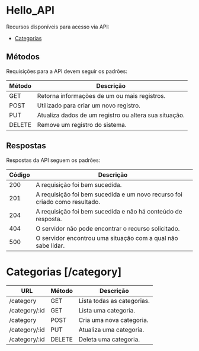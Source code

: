 # Hello_API

Recursos disponíveis para acesso via API:
* [Categorias](#categorias-category)

## Métodos
Requisições para a API devem seguir os padrões:

<table>
	<thead>
		<tr>
			<th>Método</th>
			<th>Descrição</th>
		</tr>
	</thead>
	<tbody>
		<tr>
			<td>GET</td>
			<td>Retorna informações de um ou mais registros.</td>
		</tr>
		<tr>
			<td>POST</td>
			<td>Utilizado para criar um novo registro.</td>
		</tr>
		<tr>
			<td>PUT</td>
			<td>Atualiza dados de um registro ou altera sua situação.</td>
		</tr>
		<tr>
			<td>DELETE</td>
			<td>Remove um registro do sistema.</td>
		</tr>
	</tbody>
</table>

## Respostas
Respostas da API seguem os padrões:

<table>
	<thead>
		<tr>
			<th>Código</th>
			<th>Descrição</th>
		</tr>
	</thead>
	<tbody>
		<tr>
			<td>200</td>
			<td>A requisição foi bem sucedida.</td>
		</tr>
		<tr>
			<td>201</td>
			<td>A requisição foi bem sucedida e um novo recurso foi criado como resultado.</td>
		</tr>
		<tr>
			<td>204</td>
			<td>A requisição foi bem sucedida e não há conteúdo de resposta.</td>
		</tr>
		<tr>
			<td>404</td>
			<td>O servidor não pode encontrar o recurso solicitado.</td>
		</tr>
		<tr>
			<td>500</td>
			<td>O servidor encontrou uma situação com a qual não sabe lidar.</td>
		</tr>
	</tbody>
</table>

# Categorias [/category]
<table>
	<thead>
		<tr>
			<th>URL</th>
			<th>Método</th>
			<th>Descrição</th>
		</tr>
	</thead>
	<tbody>
		<tr>
			<td>/category</td>
			<td>GET</td>
			<td>Lista todas as categorias.</td>
		</tr>
		<tr>
			<td>/category/:id</td>
			<td>GET</td>
			<td>Lista uma categoria.</td>
		</tr>
		<tr>
			<td>/category</td>
			<td>POST</td>
			<td>Cria uma nova categoria.</td>
		</tr>
		<tr>
			<td>/category/:id</td>
			<td>PUT</td>
			<td>Atualiza uma categoria.</td>
		</tr>
		<tr>
			<td>/category/:id</td>
			<td>DELETE</td>
			<td>Deleta uma categoria.</td>
		</tr>
	</tbody>
</table>